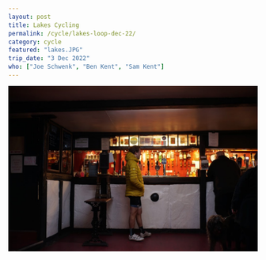 ```yaml
---
layout: post
title: Lakes Cycling
permalink: /cycle/lakes-loop-dec-22/
category: cycle
featured: "lakes.JPG"
trip_date: "3 Dec 2022"
who: ["Joe Schwenk", "Ben Kent", "Sam Kent"]
---
```


![ODG](odg.JPG)
